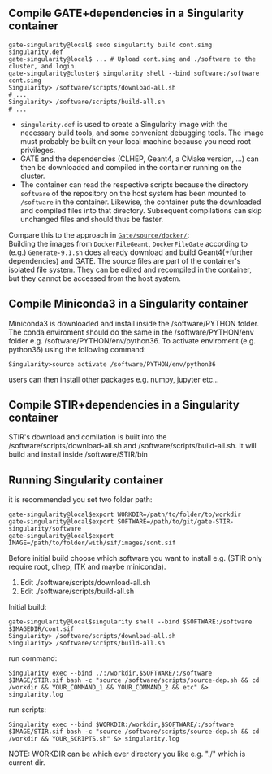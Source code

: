 Compile GATE+dependencies in a Singularity container
----------------------------------------------------

```
gate-singularity@local$ sudo singularity build cont.simg singularity.def
gate-singularity@local$ ... # Upload cont.simg and ./software to the cluster, and login
gate-singularity@cluster$ singularity shell --bind software:/software cont.simg
Singularity> /software/scripts/download-all.sh
# ...
Singularity> /software/scripts/build-all.sh
# ...
```

- `singularity.def` is used to create a Singularity image with the necessary build tools, 
  and some convenient debugging tools. The image must probably be built on your local machine 
  because you need root privileges.
- GATE and the dependencies (CLHEP, Geant4, a CMake version, ...) can then be
  downloaded and compiled in the container running on the cluster. 
- The container can read the respective scripts because the directory `software` 
  of the repository on the host system has been mounted to `/software` in the container.
  Likewise, the container puts the downloaded and compiled files into that directory.
  Subsequent compilations can skip unchanged files and should thus be faster.

Compare this to the approach in 
[`Gate/source/docker/`](https://github.com/OpenGATE/Gate/tree/develop/source/docker):  
Building the images from `DockerFileGeant`, `DockerFileGate` according to (e.g.) 
`Generate-9.1.sh` does already download and build Geant4(+further dependencies) and GATE.
The source files are part of the container's isolated file system. They can be edited and 
recompiled in the container, but they cannot be accessed from the host system.

Compile Miniconda3 in a Singularity container
----------------------------------------------------
Miniconda3 is downloaded and install inside the /software/PYTHON folder. The conda enviroment 
should do the same in the /software/PYTHON/env folder e.g. /software/PYTHON/env/python36. 
To activate enviroment (e.g. python36) using the following command:
```
Singularity>source activate /software/PYTHON/env/python36
```
users can then install other packages e.g. numpy, jupyter etc...

Compile STIR+dependencies in a Singularity container
----------------------------------------------------
STIR's download and comilation is built into the /software/scripts/download-all.sh and 
/software/scripts/build-all.sh. It will build and install inside /software/STIR/bin

Running Singularity container
----------------------------------------------------
it is recommended you set two folder path:
```
gate-singularity@local$export WORKDIR=/path/to/folder/to/workdir
gate-singularity@local$export SOFTWARE=/path/to/git/gate-STIR-singularity/software
gate-singularity@local$export IMAGE=/path/to/folder/with/sif/images/sont.sif
```

Before initial build choose which software you want to install e.g. (STIR only require root, clhep, ITK and maybe miniconda).
1. Edit ./software/scripts/download-all.sh
2. Edit ./software/scripts/build-all.sh

Initial build:
```
gate-singularity@local$singularity shell --bind $SOFTWARE:/software $IMAGEDIR/cont.sif
Singularity> /software/scripts/download-all.sh
Singularity> /software/scripts/build-all.sh
```

run command:
```
Singularity exec --bind ./:/workdir,$SOFTWARE/:/software $IMAGE/STIR.sif bash -c "source /software/scripts/source-dep.sh && cd /workdir && YOUR_COMMAND_1 && YOUR_COMMAND_2 && etc" &> singularity.log
```

run scripts:
```
Singularity exec --bind $WORKDIR:/workdir,$SOFTWARE/:/software $IMAGE/STIR.sif bash -c "source /software/scripts/source-dep.sh && cd /workdir && YOUR_SCRIPTS.sh" &> singularity.log
```
NOTE: WORKDIR can be which ever directory you like e.g. "./" which is current dir.